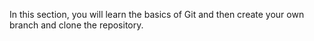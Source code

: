 In this section, you will learn the basics of Git and then create your own branch and clone the repository.

